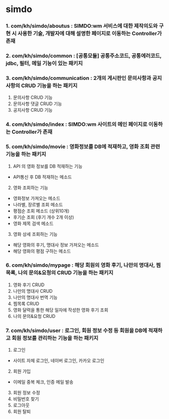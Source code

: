 # simdo

### 1. com/kh/simdo/aboutus : SIMDO:wm 서비스에 대한 제작의도와 구현 시 사용한 기술, 개발자에 대해 설명한 페이지로 이동하는 Controller가 존재

### 2. com/kh/simdo/common : [공통모듈] 공통주소코드, 공통에러코드, jdbc, 필터, 메일 기능이 있는 패키지

### 3. com/kh/simdo/communication : 2개의 게시판인 문의사항과 공지사항의 CRUD  기능을 하는 패키지
 1. 문의사항 CRUD 기능
 2. 문의사항 댓글 CRUD 기능
 3. 공지사항 CRUD  기능

### 4. com/kh/simdo/index : SIMDO:wm 사이트의 메인 페이지로 이동하는 Controller가 존재

### 5. com/kh/simdo/movie : 영화정보를 DB에 적재하고, 영화 조회 관련 기능을 하는 패키지
 1. API 의 영화 정보를 DB 적재하는 기능
 - API통신 후 DB 적재하는 메소드

 2. 영화 조회하는 기능
 - 영화정보 가져오는 메소드
 - 나라별, 장르별 조회 메소드
 - 평점순 조회 메소드 (상위10개)
 - 후기순 조회 (후기 개수 2개 이상)
 - 영화 제목 검색 메소드

 3. 영화 상세 조회하는 기능
 - 해당 영화의 후기, 명대사 정보 가져오는 메소드
 - 해당 영화의 평점 구하는 메소드

### 6. com/kh/simdo/mypage : 해당 회원의 영화 후기, 나만의 명대사, 찜목록, 나의 문의&요청의 CRUD 기능을 하는 패키지
1. 영화 후기 CRUD
2. 나만의 명대사 CRUD
3. 나만의 명대사 번역 기능
4. 찜목록 CRUD
5. 영화 달력을 통한 해당 일자에 작성한 영화 후기 조회
6. 나의 문의&요청 CRUD

### 7. com/kh/simdo/user : 로그인, 회원 정보 수정 등 회원을 DB에 적재하고 회원 정보를 관리하는 기능을 하는 패키지
1. 로그인
- 사이트 자체 로그인, 네이버 로그인, 카카오 로그인
2. 회원 가입
- 이메일 중복 체크, 인증 메일 발송
3. 회원 정보 수정
4. 비밀번호 찾기
5. 로그아웃
6. 회원 탈퇴
